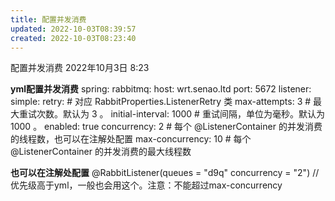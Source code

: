 ```yaml
---
title: 配置并发消费
updated: 2022-10-03T08:39:57
created: 2022-10-03T08:23:40
---
```


配置并发消费
2022年10月3日
8:23

**yml配置并发消费**
spring:
rabbitmq:
host: wrt.senao.ltd
port: 5672
listener:
simple:
retry: \# 对应 RabbitProperties.ListenerRetry 类
max-attempts: 3 \# 最大重试次数。默认为 3 。
initial-interval: 1000 \# 重试间隔，单位为毫秒。默认为 1000 。
enabled: true
concurrency: 2 \# 每个 @ListenerContainer 的并发消费的线程数，也可以在注解处配置
max-concurrency: 10 \# 每个 @ListenerContainer 的并发消费的最大线程数

**也可以在注解处配置**
@RabbitListener(queues = "d9q" concurrency = "2") // 优先级高于yml，一般也会用这个。注意：不能超过max-concurrency

